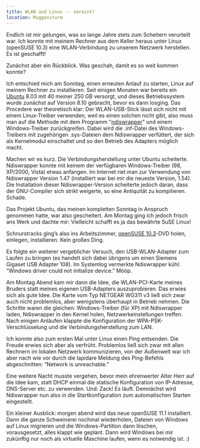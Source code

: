 ```yaml
---
title: WLAN und Linux -- vereint!
location: Muggensturm
---
```

Endlich ist mir gelungen, was so lange Jahre stets zum Scheitern verurteilt war. Ich konnte mit meinem Rechner aus dem Keller heraus unter Linux (openSUSE 10.3) eine WLAN-Verbindung zu unserem Netzwerk herstellen. Es ist geschafft!

Zunächst aber ein Rückblick. Was geschah, damit es so weit kommen konnte?

Ich entschied mich am Sonntag, einen erneuten Anlauf zu starten, Linux auf meinem Rechner zu installieren. Seit einigen Monaten war bereits ein [Ubuntu](https://www.ubuntu.com/) 8.03 mit 40 meiner 250 GB versorgt, und dieses Betriebssystem wurde zunächst auf Version 8.10 gebracht, bevor es dann losging. Das Procedere war theoretisch klar: Der WLAN-USB-Stick lässt sich nicht mit einem Linux-Treiber verwenden, weil es einen solchen nicht gibt, also muss man auf die Methode mit dem Programm "[ndiswrapper](https://sourceforge.net/projects/ndiswrapper/)" und einem Windows-Treiber zurückgreifen. Dabei wird die .inf-Datei des Windows-Treibers mit zugehörigen .sys-Dateien dem Ndiswrapper verfüttert, der sich als Kernelmodul einschaltet und so den Betrieb des Adapters möglich macht.

Machen wir es kurz. Die Verbindungsherstellung unter Ubuntu scheiterte. Ndiswrapper konnte mit keinem der verfügbaren Windows-Treiber (98, XP/2000, Vista) etwas anfangen. Im Internet riet man zur Verwendung von Ndiswrapper Version 1.47 (installiert war bei mir die neueste Version, 1.54). Die Installation dieser Ndiswrapper-Version scheiterte jedoch daran, dass der GNU-Compiler sich strikt weigerte, so eine Antiquität zu kompilieren. Schade.

Das Projekt Ubuntu, das meinen kompletten Sonntag in Anspruch genommen hatte, war also gescheitert. Am Montag ging ich jedoch frisch ans Werk und dachte mir: Vielleicht schafft es ja das bewährte SuSE Linux!

Schnurstracks ging’s also ins Arbeitszimmer, [openSUSE 10.3](https://www.opensuse.org/)-DVD holen, einlegen, installieren. Kein großes Ding.

Es folgte ein weiterer vergeblicher Versuch, den USB-WLAN-Adapter zum Laufen zu bringen (es handelt sich dabei übrigens um einen Siemens Gigaset USB Adapter 108). Im Systemlog vermerkte Ndiswrapper kühl: “Windows driver could not initialize device.” Mööp.

Am Montag Abend kam mir dann die Idee, die WLAN-PCI-Karte meines Bruders statt meines eigenen USB-Adapters auszuprobieren. Das erwies sich als gute Idee. Die Karte vom Typ NETGEAR WG311 v3 ließ sich zwar auch nicht problemlos, aber wenigstens überhaupt in Betrieb nehmen. Die Schritte waren die gleichen: Windows-Treiber (für XP) mit Ndiswrapper laden, Ndiswrapper in den Kernel holen, Netzwerkeinstellungen treffen. Nach einigen Anläufen klappte die Konfiguration der WPA-PSK-Verschlüsselung und die Verbindungsherstellung zum LAN.

Ich konnte also zum ersten Mal unter Linux einen Ping entsenden. Die Freude erwies sich aber als verfrüht. Problemlos ließ sich zwar mit allen Rechnern im lokalen Netzwerk kommunizieren, von der Außenwelt war ich aber nach wie vor durch die lapidare Meldung des Ping-Befehls abgeschnitten: “Network is unreachable.”

Eine weitere Nacht musste vergehen, bevor mein ehrenwerter Alter Herr auf die Idee kam, statt DHCP einmal die statische Konfiguration von IP-Adresse, DNS-Server etc. zu verwenden. Und: Zack! Es läuft. Demnächst wird Ndiswrapper nun also in die Startkonfiguration zum automatischen Starten eingestellt.

Ein kleiner Ausblick: morgen abend wird das neue openSUSE 11.1 installiert. Dann die ganze Schweinerei nochmal wiederholen, Dateien von Windows auf Linux migrieren und die Windows-Partition dann löschen, vorausgesetzt, alles klappt wie geplant. Dann wird Windows bei mir zukünftig nur noch als virtuelle Maschine laufen, wenn es notwendig ist. :)
